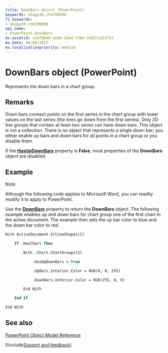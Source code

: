 ```yaml
---
title: DownBars object (PowerPoint)
keywords: vbapp10.chm700000
f1_keywords:
- vbapp10.chm700000
api_name:
- PowerPoint.DownBars
ms.assetid: ce479049-2e58-2dad-f4bb-2dd27a223753
ms.date: 06/08/2017
ms.localizationpriority: medium
---
```



# DownBars object (PowerPoint)

Represents the down bars in a chart group.


## Remarks

 Down bars connect points on the first series in the chart group with lower values on the last series (the lines go down from the first series). Only 2D line groups that contain at least two series can have down bars. This object is not a collection. There is no object that represents a single down bar; you either enable up bars and down bars for all points in a chart group or you disable them.

If the **[HasUpDownBars](PowerPoint.ChartGroup.HasUpDownBars.md)** property is **False**, most properties of the **DownBars** object are disabled.


## Example




> [!NOTE] 
> Although the following code applies to Microsoft Word, you can readily modify it to apply to PowerPoint.

Use the **[DownBars](PowerPoint.ChartGroup.DownBars.md)** property to return the **DownBars** object. The following example enables up and down bars for chart group one of the first chart in the active document. The example then sets the up bar color to blue and the down bar color to red.




```vb
With ActiveDocument.InlineShapes(1)

    If .HasChart Then

        With .Chart.ChartGroups(1)

            .HasUpDownBars = True

            .UpBars.Interior.Color = RGB(0, 0, 255)

            .DownBars.Interior.Color = RGB(255, 0, 0)

        End With

    End If

End With


```


## See also


[PowerPoint Object Model Reference](overview/PowerPoint/object-model.md)

[!include[Support and feedback](~/includes/feedback-boilerplate.md)]